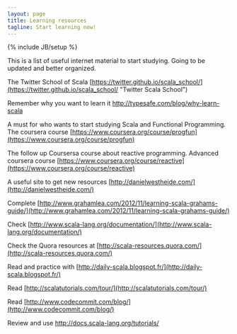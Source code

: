 ```yaml
---
layout: page
title: Learning resources
tagline: Start learning now!
---
```

{% include JB/setup %}

This is a list of useful internet material to start studying. Going to be updated and better organized.  

The Twitter School of Scala [https://twitter.github.io/scala_school/](https://twitter.github.io/scala_school/ "Twitter Scala School")

Remember why you want to learn it [http://typesafe.com/blog/why-learn-scala ](http://typesafe.com/blog/why-learn-scala  "why-learn-scala")  

A must for who wants to start studying Scala and Functional Programming. The coursera course [https://www.coursera.org/course/progfun](https://www.coursera.org/course/progfun) 

The follow up Coursersa course about reactive programming. Advanced coursera course [https://www.coursera.org/course/reactive](https://www.coursera.org/course/reactive)  

A useful site to get new resources [http://danielwestheide.com/](http://danielwestheide.com/)  

Complete [http://www.grahamlea.com/2012/11/learning-scala-grahams-guide/](http://www.grahamlea.com/2012/11/learning-scala-grahams-guide/)  

Check [http://www.scala-lang.org/documentation/](http://www.scala-lang.org/documentation/) 

Check the Quora resources at [http://scala-resources.quora.com/](http://scala-resources.quora.com/) 

Read and practice with [http://daily-scala.blogspot.fr/](http://daily-scala.blogspot.fr/)  

Read [http://scalatutorials.com/tour/](http://scalatutorials.com/tour/)

Read [http://www.codecommit.com/blog/](http://www.codecommit.com/blog/) 

Review and use [http://docs.scala-lang.org/tutorials/ ](http://docs.scala-lang.org/tutorials/) 



